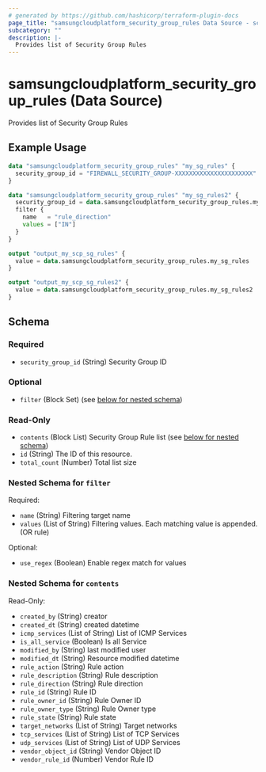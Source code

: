 ```yaml
---
# generated by https://github.com/hashicorp/terraform-plugin-docs
page_title: "samsungcloudplatform_security_group_rules Data Source - scp"
subcategory: ""
description: |-
  Provides list of Security Group Rules
---
```


# samsungcloudplatform_security_group_rules (Data Source)

Provides list of Security Group Rules

## Example Usage

```terraform
data "samsungcloudplatform_security_group_rules" "my_sg_rules" {
  security_group_id = "FIREWALL_SECURITY_GROUP-XXXXXXXXXXXXXXXXXXXXXX"
}

data "samsungcloudplatform_security_group_rules" "my_sg_rules2" {
  security_group_id = data.samsungcloudplatform_security_group_rules.my_sg_rules.security_group_id
  filter {
    name   = "rule_direction"
    values = ["IN"]
  }
}

output "output_my_scp_sg_rules" {
  value = data.samsungcloudplatform_security_group_rules.my_sg_rules
}

output "output_my_scp_sg_rules2" {
  value = data.samsungcloudplatform_security_group_rules.my_sg_rules2
}
```

<!-- schema generated by tfplugindocs -->
## Schema

### Required

- `security_group_id` (String) Security Group ID

### Optional

- `filter` (Block Set) (see [below for nested schema](#nestedblock--filter))

### Read-Only

- `contents` (Block List) Security Group Rule list (see [below for nested schema](#nestedblock--contents))
- `id` (String) The ID of this resource.
- `total_count` (Number) Total list size

<a id="nestedblock--filter"></a>
### Nested Schema for `filter`

Required:

- `name` (String) Filtering target name
- `values` (List of String) Filtering values. Each matching value is appended. (OR rule)

Optional:

- `use_regex` (Boolean) Enable regex match for values


<a id="nestedblock--contents"></a>
### Nested Schema for `contents`

Read-Only:

- `created_by` (String) creator
- `created_dt` (String) created datetime
- `icmp_services` (List of String) List of ICMP Services
- `is_all_service` (Boolean) Is all Service
- `modified_by` (String) last modified user
- `modified_dt` (String) Resource modified datetime
- `rule_action` (String) Rule action
- `rule_description` (String) Rule description
- `rule_direction` (String) Rule direction
- `rule_id` (String) Rule ID
- `rule_owner_id` (String) Rule Owner ID
- `rule_owner_type` (String) Rule Owner type
- `rule_state` (String) Rule state
- `target_networks` (List of String) Target networks
- `tcp_services` (List of String) List of TCP Services
- `udp_services` (List of String) List of UDP Services
- `vendor_object_id` (String) Vendor Object ID
- `vendor_rule_id` (Number) Vendor Rule ID



